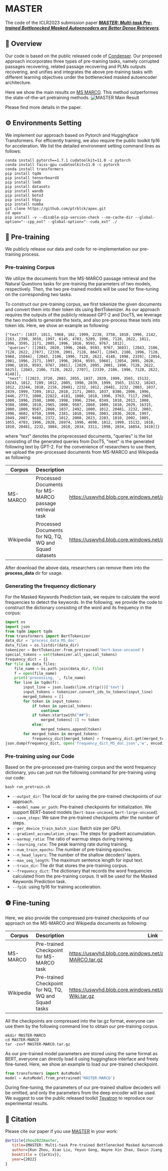 # MASTER
The code of the ICLR2023 submission paper [***MASTER: Multi-task Pre-trained Bottlenecked Masked Autoencoders are Better Dense Retrievers***](https://arxiv.org/abs/2212.07841).


## 🚀 Overview
Our code is based on the public released code of [Condenser](https://github.com/luyug/Condenser). Our proposed approach incorporates three types of pre-training tasks, namely corrupted passages recovering, related passage recovering and PLMs outputs recovering, and unifies and integrates the above pre-training tasks with different learning objectives under the bottlenecked masked autoencoder architecture. 

Here we show the main results on [MS MARCO](https://microsoft.github.io/msmarco/). This method outperformes the state-of-the-art pretraining methods.
![MASTER Main Result](figs/master_main_result.jpg)

Please find more details in the paper.

## ⚙️ Environments Setting
We implement our approach based on Pytorch and Huggingface Transformers. For efficiently training, we also require the public toolkit fp16 for acceleration. We list the detailed environment setting command lines as follows:

```
conda install pytorch==1.7.1 cudatoolkit=11.0 -c pytorch
conda install faiss-gpu cudatoolkit=11.0 -c pytorch
conda install transformers
pip install tqdm
pip install tensorboardX
pip install lmdb
pip install datasets
pip install wandb
pip install boto3
pip install h5py
pip install numba
git clone https://github.com/ptrblck/apex.git
cd apex
pip install -v --disable-pip-version-check --no-cache-dir --global-option="--cpp_ext" --global-option="--cuda_ext" ./
```


## 🙋 Pre-training
We publicly release our data and code for re-implementation our pre-training process.

### Pre-training Corpus
We utilize the documents from the MS-MARCO passage retrieval and the Natural Questions tasks for pre-training the parameters of two models, respectively. Then, the two pre-trained models will be used for fine-tuning on the corresponding two tasks.

To construct our pre-training corpus, we first tokenize the given documents and convert them into their token ids using BertTokenizer. As our approach requires the outputs of the publicly released GPT-2 and DocT5, we leverage the two models to generate the texts, and also pre-process these texts into token ids. Here, we show an example as following:
```
{"text": [1037, 1011, 5968, 102, 1999, 2238, 3758, 1010, 1996, 2142, 2163, 2390, 3650, 1997, 6145, 4783, 5289, 1996, 7128, 2622, 1011, 1996, 3595, 2171, 2005, 1996, 1016, 9593, 9767, 1012], 
 "queries": [[2043, 2020, 1996, 2048, 9593, 9767, 3603], [2043, 2106, 7128, 2622, 2707], [2339, 2001, 7128, 8647], [2043, 2106, 1996, 7128, 5968, 15044], [2043, 2106, 1996, 7128, 2622, 4148, 1998, 2339], [2054, 2001, 1996, 2171, 1997, 1996, 2034, 9593, 5968], [2054, 2095, 2020, 1996, 1016, 9593, 9767, 2081], [2029, 2095, 2001, 1996, 7128, 2622, 5625], [2043, 2106, 7128, 2622, 2707], [2339, 2106, 1996, 7128, 2622, 4148]], 
 "next": [[2023, 3720, 2003, 2055, 1037, 2839, 1999, 3565, 15132, 10243, 1012, 7209, 1012, 2005, 1996, 2839, 1999, 3565, 15132, 10243, 1012, 23244, 1010, 2156, 20481, 2232, 1012, 20481, 2232, 2003, 1037, 2839, 1999, 7209, 1012, 2010, 2171, 2003, 1037, 8386, 2006, 1996, 2446, 2773, 1000, 22822, 4181, 1000, 1010, 1996, 3763, 7117, 2965, 1000, 1996, 2598, 1000, 1998, 1996, 2394, 8349, 1010, 2013, 1000, 9388, 1000, 1010, 2965, 1000, 9587, 2860, 1000, 1010, 2029, 16315, 2000, 1000, 9587, 2860, 1037, 2492, 1000, 1012, 20481, 2232, 2003, 1996, 4602, 6750, 1999, 2381, 1010, 1998, 2003, 2036, 2028, 1997, 2049, 2087, 9480, 2372, 1012, 2000, 2023, 2203, 1010, 2002, 1005, 1055, 4703, 1996, 2028, 26974, 1996, 4690, 1012, 1999, 15132, 1018, 1010, 20481, 2232, 3084, 2010, 2034, 3311, 1998, 2034, 16854, 3410]]}
```
where "text" denotes the proprecessed documents, "queries" is the list consisting of the generated queries from DocT5, "next" is the generated following text by GPT-2. For the convenience of researchers to use them, we upload the pre-processed documents from MS-MARCO and Wikipedia as following:

|Corpus|Description|Link|
|---|---|---|
|MS-MARCO|Processed Documents for MS-MARCO passage retrieval task|https://uswvhd.blob.core.windows.net/anonymous/MASTER/ms_pass4M5.tsv.json|
|Wikipedia|Processed Documents for NQ, TQ, WQ and Squad datasets|https://uswvhd.blob.core.windows.net/anonymous/MASTER/wiki_psg_w1004MT5.tsv.json|

After download the above data, researchers can remove them into the **process_data** dir for usage.

### Generating the frequency dictionary
For the Masked Keywords Prediction task, we require to calculate the word frequencies to detect the keywords. In the following, we provide the code to construct the dictionary consisting of the word and its frequency in the corpus:
```python
import os
import json
from tqdm import tqdm
from transformers import BertTokenizer
data_dir = 'process_data_MS_doc'
data_files = os.listdir(data_dir)
tokenizer = BertTokenizer.from_pretrained('bert-base-uncased')
special_tokens = set(tokenizer.all_special_tokens)
frequency_dict = {}
for file in data_files:
    file_name = os.path.join(data_dir, file)
    f = open(file_name)
    print('processing, ', file_name)
    for line in tqdm(f):
        input_line = json.loads(line.strip())['text']
        input_tokens = tokenizer.convert_ids_to_tokens(input_line)
        merged_tokens = []
        for token in input_tokens:
            if token in special_tokens:
                continue
            if token.startswith("##"):
                merged_tokens[-1] += token
            else:
                merged_tokens.append(token)
        for merged_token in merged_tokens:
            frequency_dict[merged_token] = frequency_dict.get(merged_token, 0) + 1
json.dump(frequency_dict, open('frequency_dict_MS_doc.json','w', encoding='utf-8'), ensure_ascii=False)
```

### Pre-training using our Code
Based on the pre-processed pre-training corpus and the word frequency dictionary, you can just run the following command for pre-training using our code:
```
bash run_pretrain.sh
```

* `--output_dir`: The local dir for saving the pre-trained checkpoints of our approach.
* `--model_name_or_path`: Pre-trained checkpoints for initialization. We support BERT-based models (`bert-base-uncased`, `bert-large-uncased`).
* `--save_steps`: We save the pre-trained checkpoints after the number of steps.
* `--per_device_train_batch_size`: Batch size per GPU.
* `--gradient_accumulation_steps`: The steps for gradient accumulation.
* `--warmup_ratio`: The ratio of warmup steps during training.
* `--learning_rate`: The peak learning rate during training.
* `--num_train_epochs`: The number of pre-training epoches.
* `--n_head_layers`: The number of the shallow decoders' layers.
* `--max_seq_length`: The maximum sentence length for input text.
* `--train_dir`: The dir that stores the pre-training corpus.
* `--frequency_dict`: The dictionary that records the word frequencies calculated from the pre-training corpus. It will be used for the Masked Keywords Prediction task.
* `--fp16`: using fp16 for training acceleration.

## ⚽ Fine-tuning
Here, we also provide the compressed pre-trained checkpoints of our approach on the MS-MARCO and Wikipedia documents as following:

|Corpus|Description|Link|
|---|---|---|
|MS-MARCO|Pre-trained Checkpoint for MS-MARCO task|https://uswvhd.blob.core.windows.net/anonymous/MASTER/MASTER-MARCO.tar.gz|
|Wikipedia|Pre-trained Checkpoint for NQ, TQ, WQ and Squad tasks|https://uswvhd.blob.core.windows.net/anonymous/MASTER/MASTER-Wiki.tar.gz|


All the checkpoints are compressed into the tar.gz format, everyone can use them by the following command line to obtain our pre-training corpus.
```
mkdir MASTER-MARCO
cd MASTER-MARCO
tar -zxvf MASTER-MARCO.tar.gz
```
As our pre-trained model parameters are stored using the same format as BERT, everyone can directly load it using huggingface interface and freely fine-tuned. Here, we show an example to load our pre-trained checkpoint.
```python
from transformers import AutoModel
model = AutoModel.from_pretrained('MASTER-MARCO')
```
During fine-tuning, the parameters of our pre-trained shallow decoders will be omitted, and only the parameters from the deep encoder will be used. We suggest to use the public released toolkit [Tevatron](https://github.com/texttron/tevatron/tree/main/examples/coCondenser-marco) to reproduce our experimental results.


## 📜 Citation

Please cite our paper if you use [MASTER](https://arxiv.org/abs/2212.07841) in your work:
```bibtex
@article{zhou2022master,
   title={MASTER: Multi-task Pre-trained Bottlenecked Masked Autoencoders are Better Dense Retrievers},
   author={Kun Zhou, Xiao Liu, Yeyun Gong, Wayne Xin Zhao, Daxin Jiang, Nan Duan, Ji-Rong Wen},
   booktitle = {{arXiv}},
   year={2022}
}
```